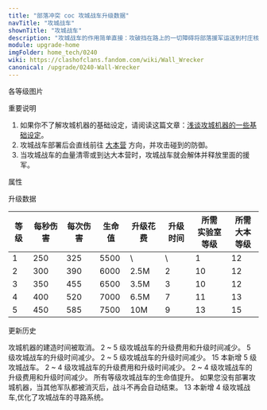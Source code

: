 ```yaml
---
title: "部落冲突 coc 攻城战车升级数据"
navTitle: "攻城战车"
shownTitle: "攻城战车"
description: "攻城战车的作用简单直接：攻破挡在路上的一切障碍将部落援军运送到村庄核心地带。它由坚固材料打造而成，可以承受不少伤害。法术对攻城战车无效。"
module: upgrade-home
imgFolder: home_tech/0240
wiki: https://clashofclans.fandom.com/wiki/Wall_Wrecker
canonical: /upgrade/0240-Wall-Wrecker
---
```


<UnitInfo :folder="$frontmatter.imgFolder" imgSrc="Wall_Wrecker_info.png" :imgAlt="$frontmatter.navTitle" :description="$frontmatter.description" />

<SmallTitle>各等级图片</SmallTitle>

<Panel>
    <UnitImgGroup :folder="$frontmatter.imgFolder">
        <UnitImg imgTitle="1 级" imgSrc="Wall_Wrecker1.png" />
        <UnitImg imgTitle="2 级" imgSrc="Wall_Wrecker2.png" />
        <UnitImg imgTitle="3 级" imgSrc="Wall_Wrecker3.png" />
        <UnitImg imgTitle="4 级" imgSrc="Wall_Wrecker4.png" />
        <UnitImg imgTitle="5 级" imgSrc="Wall_Wrecker5.png" />
    </UnitImgGroup>
</Panel>

<SmallTitle>重要说明</SmallTitle>

1. 如果你不了解攻城机器的基础设定，请阅读这篇文章：[浅谈攻城机器的一些基础设定](/p/6912)。
2. 攻城战车部署后会直线前往 [大本营](/upgrade/0400-Town-Hall) 方向，并攻击碰到的防御。
3. 当攻城战车的血量清零或到达大本营时，攻城战车就会解体并释放里面的援军。

<SmallTitle>属性</SmallTitle>

<UnitProperties>
    <UnitProperty pKey="攻击方式" pValue="对着大本营前进" />
    <UnitProperty pKey="攻击偏好" pValue="城墙 (10 倍伤害)" />
    <UnitProperty pKey="伤害类型" pValue="范围伤害" />
    <UnitProperty pKey="伤害半径" pValue="1.5 格" />
    <UnitProperty pKey="攻击的目标" pValue="仅地面目标" />
    <UnitProperty pKey="占据人口" pValue="30" />
    <UnitProperty pKey="移动速度" pValue="1.5 格/秒" />
    <UnitProperty pKey="攻击速度" pValue="1.3 秒/次" />
    <UnitProperty pKey="所需攻城机器工坊等级" pValue="1" />
    <UnitProperty pKey="所需大本等级" pValue="12" />
    <UnitProperty pKey="建造时间" pValue="无" trainingSystem="2025" />
    <UnitProperty pKey="捐赠费用" pValue="15,15,45000,Elixir" :isDonationCost="true" />
</UnitProperties>

<SmallTitle>升级数据</SmallTitle>

<script setup>
const tableExtraInfo = [
    {
        "column": 4,
        "type": "cost",
        "gpClass": "research",
        "icon": "Elixir"
    },
    {
        "column": 5,
        "type": "time",
        "gpClass": "research"
    }
];
</script>

<UnitTable :tableExtraInfo="tableExtraInfo">

| 等级 |  每秒伤害 | 每次伤害 | 生命值 | 升级花费| 升级时间 |所需<br>实验室等级|所需<br>大本等级|
| ---- |   ----   |   ----  |  ----  |  ----  |   ----  |      ----       |     ----      |
|   1  |    250   |   325   |  5500  |     \  |    \    |        1        |      12       |
|   2  |    300   |   390   |  6000  |  2.5M  |    2    |       10        |      12       |
|   3  |    350   |   455   |  6500  |  3.5M  |    3    |       10        |      12       |
|   4  |    400   |   520   |  7000  |  6.5M  |    7    |       11        |      13       |
|   5  |    450   |   585   |  7500  |   10M  |    9    |       13        |      15       |
</UnitTable>

<SmallTitle>更新历史</SmallTitle>

<Timeline>
    <TimelineItem date="2025/03/27">
        <TimelineRow>攻城机器的建造时间被取消。</TimelineRow>
    </TimelineItem>
    <TimelineItem date="2024/11/25">
        <TimelineRow>2 ~ 5 级攻城战车的升级费用和升级时间减少。</TimelineRow>
    </TimelineItem>
    <TimelineItem date="2024/06/18">
        <TimelineRow>5 级攻城战车的升级时间减少。</TimelineRow>
    </TimelineItem>
    <TimelineItem date="2023/12/12">
        <TimelineRow>2 ~ 5 级攻城战车的升级时间减少。</TimelineRow>
    </TimelineItem>
    <TimelineItem date="2023/06/12">
        <TimelineRow>15 本新增 5 级攻城战车。</TimelineRow>
        <TimelineRow>2 ~ 4 级攻城战车的升级费用和升级时间减少。</TimelineRow>
    </TimelineItem>
    <TimelineItem date="2022/10/10">
        <TimelineRow>2 ~ 4 级攻城战车的升级费用和升级时间减少。</TimelineRow>
    </TimelineItem>
    <TimelineItem date="2022/01/20">
        <TimelineRow>所有等级攻城战车的生命值提升。</TimelineRow>
    </TimelineItem>
    <TimelineItem date="2020/10/12">
        <TimelineRow>如果您没有部署攻城机器，当其他军队都被消灭后，战斗不再会自动结束。</TimelineRow>
    </TimelineItem>
    <TimelineItem date="2020/06/22">
        <TimelineRow>13 本新增 4 级攻城战车,优化了攻城战车的寻路系统。</TimelineRow>
    </TimelineItem>
    <TimelineItem :historyBottom="true" />
</Timeline>
